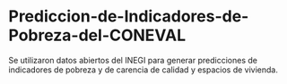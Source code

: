 # Prediccion-de-Indicadores-de-Pobreza-del-CONEVAL
Se utilizaron datos abiertos del INEGI para generar predicciones de indicadores de pobreza y de carencia de calidad y espacios de vivienda. 
